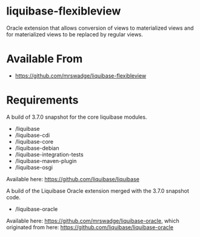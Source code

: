 liquibase-flexibleview
======================

Oracle extension that allows conversion of views to materialized views and for materialized views to be replaced by regular views.

# Available From #

* https://github.com/mrswadge/liquibase-flexibleview

# Requirements #

A build of 3.7.0 snapshot for the core liquibase modules.

* /liquibase
* /liquibase-cdi
* /liquibase-core
* /liquibase-debian
* /liquibase-integration-tests
* /liquibase-maven-plugin
* /liquibase-osgi

Available here: https://github.com/liquibase/liquibase

A build of the Liquibase Oracle extension merged with the 3.7.0 snapshot code. 

* /liquibase-oracle

Available here: https://github.com/mrswadge/liquibase-oracle, which originated from here: https://github.com/liquibase/liquibase-oracle
